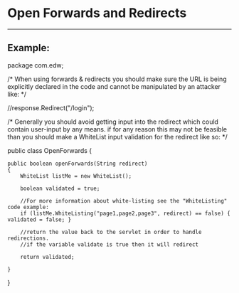 # Open Forwards and Redirects 
-------

## Example:


package com.edw;

/*
When using forwards & redirects you should make sure the URL is being explicitly 
declared in the code and cannot be manipulated by an attacker like:
*/

//response.Redirect("/login");


/*
Generally you should avoid getting input into the redirect which could contain
user-input by any means. if for any reason this may not be feasible than you 
should make a WhiteList input validation for the redirect like so:
*/

public class OpenForwards {

	public boolean openForwards(String redirect)
    {
        WhiteList listMe = new WhiteList();

        boolean validated = true;

        //For more information about white-listing see the "WhiteListing" code example:
        if (listMe.WhiteListing("page1,page2,page3", redirect) == false) { validated = false; }

        //return the value back to the servlet in order to handle redirections. 
		//if the variable validate is true then it will redirect
		
        return validated; 
     
    }
	
}
